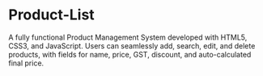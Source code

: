 # Product-List
A fully functional Product Management System developed with HTML5, CSS3, and JavaScript. Users can seamlessly add, search, edit, and delete products, with fields for name, price, GST, discount, and auto-calculated final price.

